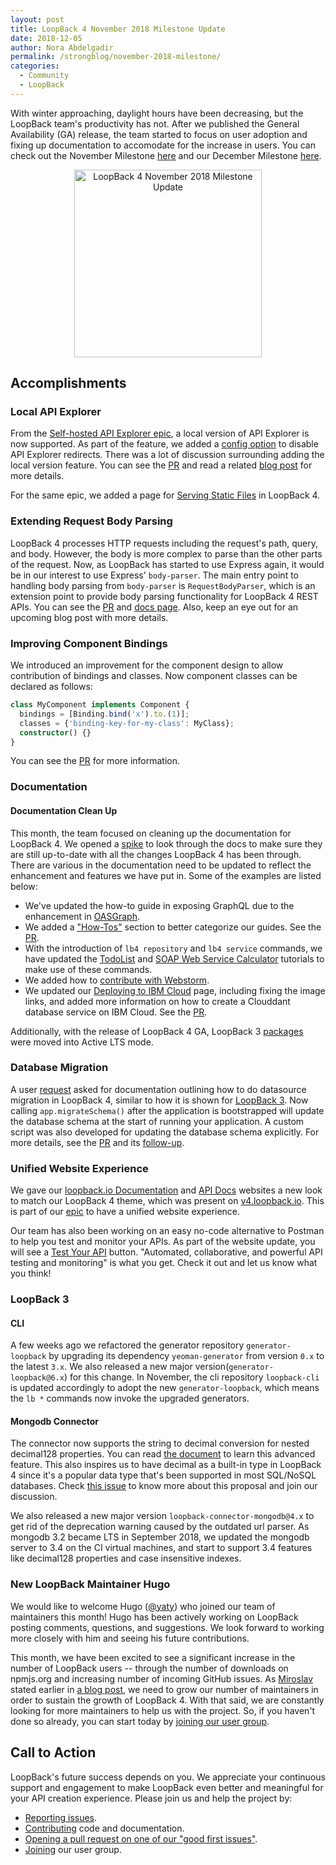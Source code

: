 ```yaml
---
layout: post
title: LoopBack 4 November 2018 Milestone Update
date: 2018-12-05
author: Nora Abdelgadir
permalink: /strongblog/november-2018-milestone/
categories:
  - Community
  - LoopBack
---
```


With winter approaching, daylight hours have been decreasing, but the LoopBack team's productivity has not. After we published the General Availability (GA) release, the team started to focus on user adoption and fixing up documentation to accomodate for the increase in users. You can check out the November Milestone [here](https://github.com/strongloop/loopback-next/issues/1961) and our December Milestone [here](https://github.com/strongloop/loopback-next/issues/2084).

<!--more-->
<p align="center"> 
<img src="https://strongloop.com/blog-assets/2018/11/loopback-4-november-milestone.png" alt="LoopBack 4 November 2018 Milestone Update" style="width: 300px"/>
</p>

## Accomplishments

### Local API Explorer

From the [Self-hosted API Explorer epic](https://github.com/strongloop/loopback-next/issues/559), a local version of API Explorer is now supported. As part of the feature, we added a [config option](https://github.com/strongloop/loopback-next/pull/2016) to disable API Explorer redirects. There was a lot of discussion surrounding adding the local version feature. You can see the [PR](https://github.com/strongloop/loopback-next/pull/2014) and read a related [blog post](https://strongloop.com/strongblog/how-we-built-a-self-hosted-rest-api-explorer/) for more details. 

For the same epic, we added a page for [Serving Static Files](https://loopback.io/doc/en/lb4/Serving-static-files.html) in LoopBack 4. 

### Extending Request Body Parsing

LoopBack 4 processes HTTP requests including the request's path, query, and body. However, the body is more complex to parse than the other parts of the request. Now, as LoopBack has started to use Express again, it would be in our interest to use Express' `body-parser`. The main entry point to handling body parsing from `body-parser` is `RequestBodyParser`, which is an extension point to provide body parsing functionality for LoopBack 4 REST APIs. You can see the [PR](https://github.com/strongloop/loopback-next/pull/1936) and [docs page](https://loopback.io/doc/en/lb4/Extending-request-body-parsing.html). Also, keep an eye out for an upcoming blog post with more details.

### Improving Component Bindings

We introduced an improvement for the component design to allow contribution of bindings and classes. Now component classes can be declared as follows:

```ts
class MyComponent implements Component {
  bindings = [Binding.bind('x').to.(1)];
  classes = {'binding-key-for-my-class': MyClass};
  constructor() {}
}
```

You can see the [PR](https://github.com/strongloop/loopback-next/pull/1924) for more information.

### Documentation

#### Documentation Clean Up

This month, the team focused on cleaning up the documentation for LoopBack 4. We opened a [spike](https://github.com/strongloop/loopback-next/issues/1908) to look through the docs to make sure they are still up-to-date with all the changes LoopBack 4 has been through. There are various in the documentation need to be updated to reflect the enhancement and features we have put in.  Some of the examples are listed below:

- We've updated the how-to guide in exposing GraphQL due to the enhancement in [OASGraph](http://v4.loopback.io/oasgraph.html).
- We added a ["How-Tos"](https://loopback.io/doc/en/lb4/How-tos.html) section to better categorize our guides. See the [PR](https://github.com/strongloop/loopback-next/pull/2076).
- With the introduction of `lb4 repository` and `lb4 service` commands, we have updated the [TodoList](https://loopback.io/doc/en/lb4/todo-list-tutorial.html) and [SOAP Web Service Calculator](https://loopback.io/doc/en/lb4/soap-calculator-tutorial.html) tutorials to make use of these commands.
- We added how to [contribute with Webstorm](https://github.com/strongloop/loopback-next/pull/1931).
- We updated our [Deploying to IBM Cloud](https://loopback.io/doc/en/lb4/Deploying-to-IBM-Cloud.html) page, including fixing the image links, and added more information on how to create a Clouddant database service on IBM Cloud. See the [PR](https://github.com/strongloop/loopback-next/pull/2039).

Additionally, with the release of LoopBack 4 GA, LoopBack 3 [packages](https://github.com/strongloop/loopback-next/issues/1802#issue-366719417) were moved into Active LTS mode.

### Database Migration

A user [request](https://github.com/strongloop/loopback-next/issues/1547) asked for documentation outlining how to do datasource migration in LoopBack 4, similar to how it is shown for [LoopBack 3](https://loopback.io/doc/en/lb3/Implementing-auto-migration.html). Now calling `app.migrateSchema()` after the application is bootstrapped will update the database schema at the start of running your application. A custom script was also developed for updating the database schema explicitly. For more details, see the [PR](https://github.com/strongloop/loopback-next/pull/2059) and its [follow-up](https://github.com/strongloop/loopback-next/pull/2094).

### Unified Website Experience

We gave our [loopback.io Documentation](https://loopback.io/doc/) and [API Docs](http://apidocs.strongloop.com) websites a new look to match our LoopBack 4 theme, which was present on [v4.loopback.io](http://v4.loopback.io). This is part of our [epic](https://github.com/strongloop/v4.loopback.io/issues/52) to have a unified website experience. 

Our team has also been working on an easy no-code alternative to Postman to help you test and monitor your APIs. As part of the website update, you will see a [Test Your API](https://ibm.biz/apitest) button. "Automated, collaborative, and powerful API testing and monitoring" is what you get. Check it out and let us know what you think! 

### LoopBack 3

#### CLI

A few weeks ago we refactored the generator repository `generator-loopback` by upgrading its dependency `yeoman-generator` from version `0.x` to the latest `3.x`. We also released a new major version(`generator-loopback@6.x`) for this change. In November, the cli repository `loopback-cli` is updated accordingly to adopt the new `generator-loopback`, which means the `lb *` commands now invoke the upgraded generators.

#### Mongodb Connector

The connector now supports the string to decimal conversion for nested decimal128 properties. You can read [the document](https://github.com/strongloop/loopback-connector-mongodb/blob/master/docs/decimal128.md) to learn this advanced feature. This also inspires us to have decimal as a built-in type in LoopBack 4 since it's a popular data type that's been supported in most SQL/NoSQL databases. Check [this issue](https://github.com/strongloop/loopback-next/issues/1902) to know more about this proposal and join our discussion.

We also released a new major version `loopback-connector-mongodb@4.x` to get rid of the deprecation warning caused by the outdated url parser. As mongodb 3.2 became LTS in September 2018, we updated the mongodb server to 3.4 on the CI virtual machines, and start to support 3.4 features like decimal128 properties and case insensitive indexes.

### New LoopBack Maintainer Hugo

We would like to welcome Hugo ([@yaty](https://github.com/yaty)) who joined our team of maintainers this month! Hugo has been actively working on LoopBack posting comments, questions, and suggestions. We look forward to working more closely with him and seeing his future contributions.

This month, we have been excited to see a significant increase in the number of LoopBack users -- through the number of downloads on npmjs.org and increasing number of incoming GitHub issues. As [Miroslav](https://strongloop.com/authors/Miroslav_Bajto%C5%A1/) stated earlier in [a blog post](https://medium.com/loopback/sustaining-loopback-project-b67fd59673e4), we need to grow our number of maintainers in order to sustain the growth of LoopBack 4. With that said, we are constantly looking for more maintainers to help us with the project. So, if you haven't done so already, you can start today by [joining our user group](https://github.com/strongloop/loopback-next/issues/110).

## Call to Action

LoopBack's future success depends on you. We appreciate your continuous support and engagement to make LoopBack even better and meaningful for your API creation experience. Please join us and help the project by:

- [Reporting issues](https://github.com/strongloop/loopback-next/issues).
- [Contributing](https://github.com/strongloop/loopback-next/blob/master/docs/CONTRIBUTING.md)
  code and documentation.
- [Opening a pull request on one of our "good first issues"](https://github.com/strongloop/loopback-next/labels/good%20first%20issue).
- [Joining](https://github.com/strongloop/loopback-next/issues/110) our user group.
